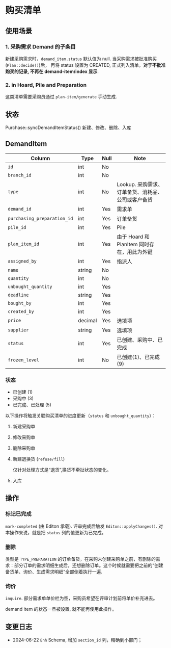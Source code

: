 # 购买清单

使用场景
---------------------------------------------------------------------------

### 1. 采购需求 Demand 的子条目
新建采购需求时，`demand_item.status` 默认值为 null. 
当采购需求被批准购买 (`Plan::decide()`)后，
再将 status 设置为 CREATED, 正式列入清单。**对于不批准购买的记录,
不再在 demand-item/index 显示**.

### 2. in Hoard, Pile and Preparation

这类清单需要采购员通过 `plan-item/generate` 手动生成.

状态
---------------------------------------------------------------------------

Purchase::syncDemandItemStatus()
新建、修改、删除、入库

DemandItem
---------------------------------------------------------------------------
Column                              | Type      | Null | Note
------------------------------------|-----------|------|-------
`id`                                | int       | No   | 
`branch_id`                         | int       | No   |
`type`                              | int       | No   | Lookup. 采购需求、订单备货、消耗品、公司或客户备货
`demand_id`                         | int       | Yes  | 需求单
`purchasing_preparation_id`         | int       | Yes  | 订单备货
`pile_id`                           | int       | Yes  | Pile
`plan_item_id`                      | int       | Yes  | 由于 Hoard 和 PlanItem 同时存在，用此为外键
`assigned_by`                       | int       | Yes  | 指派人
`name`                              | string    | No   | 
`quantity`                          | int       | No   | 
`unbought_quantity`                 | int       | Yes  | 
`deadline`                          | string    | Yes  | 
`bought_by`                         | int       | Yes  | 
`created_by`                        | int       | Yes  |
`price`                             | decimal   | Yes  | 选填项 
`supplier`                          | string    | Yes  | 选填项
`status`                            | int       | Yes  | 已创建、采购中、已完成
`frozen_level`                      | int       | No   | 已创建(1)、已完成(9)

### 状态

- 已创建 (1)
- 采购中 (3)
- 已完成、已处理 (5)

以下操作将触发关联购买清单的进度更新（`status` 和 `unbought_quantity`）：

1. 新建采购单
2. 修改采购单
3. 删除采购单
4. 新建退换货 (`refuse/fill`)
   
   仅针对处理方式是“退货”,换货不牵扯状态的变化。
5. 入库

操作
---------------------------------------------------------------------------

### 标记已完成
`mark-completed` (由 Editon 承载). 评审完成后触发 `Editon::applyChanges()`. 对本操作来说，就是把 `status` 列的值更新为已完成。

### 删除
类型是 `TYPE_PREPARATION` 的订单备货，在采购未创建采购单之前，有删除的需求：部分订单的需求明细生成后，还想删除订单。这个时候就需要把之前的“创建备货单、询价、生成需求明细”全部倒着执行一遍.
### 询价
`inquire`. 部分需求单单价栏为空，采购员希望在评审计划前将单价补充进去。

demand item 的状态一旦被设置, 就不能再使用此操作。

变更日志
--------------------------------------------------------------------------
- 2024-06-22 `Enh` Schema, 增加 `section_id` 列，精确到小部门；
